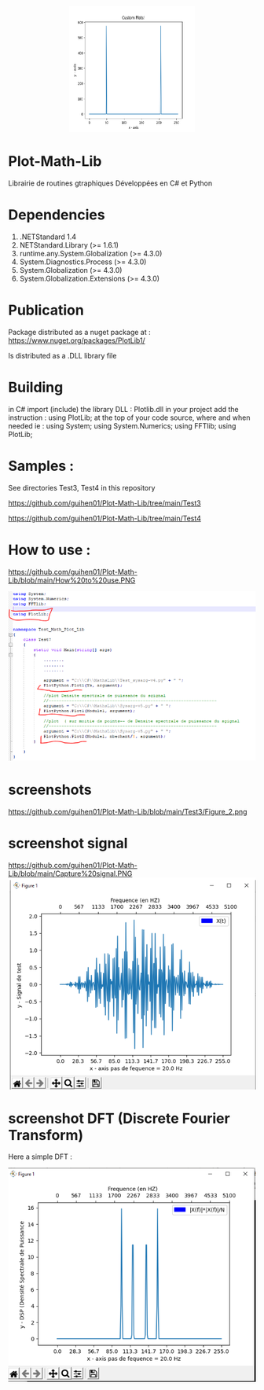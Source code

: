 
<center>
    <img src="https://github.com/guihen01/Plot-Math-Lib/blob/main/Test3/Figure_2.png
" alt="icon" width="256" height="256"/>
</center>


# Plot-Math-Lib

Librairie de routines gtraphiques 
Développées en C# et Python

# Dependencies

1. .NETStandard 1.4
2. NETStandard.Library (>= 1.6.1)
3. runtime.any.System.Globalization (>= 4.3.0)
4. System.Diagnostics.Process (>= 4.3.0)
5. System.Globalization (>= 4.3.0)
6. System.Globalization.Extensions (>= 4.3.0)


# Publication

Package distributed as a nuget package at :  https://www.nuget.org/packages/PlotLib1/

Is distributed as a .DLL library file


# Building
 in C# import (include) the library DLL : Plotlib.dll in your project
 add the instruction : using PlotLib; at the top of your code source, where and when needed
 ie : 
using System;
using System.Numerics;
using FFTlib;
using PlotLib;

# Samples : 

See directories Test3, Test4 in this repository 

https://github.com/guihen01/Plot-Math-Lib/tree/main/Test3

https://github.com/guihen01/Plot-Math-Lib/tree/main/Test4

# How to use : 

https://github.com/guihen01/Plot-Math-Lib/blob/main/How%20to%20use.PNG

![alt text](https://github.com/guihen01/Plot-Math-Lib/blob/main/How%20to%20use.PNG  "Logo Title Text 1")

# screenshots

https://github.com/guihen01/Plot-Math-Lib/blob/main/Test3/Figure_2.png

# screenshot signal 

https://github.com/guihen01/Plot-Math-Lib/blob/main/Capture%20signal.PNG
![alt text]( https://github.com/guihen01/Plot-Math-Lib/blob/main/Capture%20signal.PNG "Logo Title Text 1")

# screenshot DFT (Discrete Fourier Transform)

Here a simple DFT :

![alt text]( https://github.com/guihen01/Plot-Math-Lib/blob/main/Capture%20DFT.PNG  "Logo Title Text 1")
